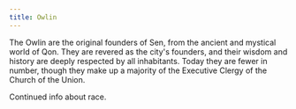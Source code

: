 ```yaml
---
title: Owlin
---
```

The Owlin are the original founders of Sen, from the ancient and mystical world of Qon. They are revered as the city's founders, and their wisdom and history are deeply respected by all inhabitants. Today they are fewer in number, though they make up a majority of the Executive Clergy of the Church of the Union.

<!--more-->

<div class="todo">Continued info about race.</div>